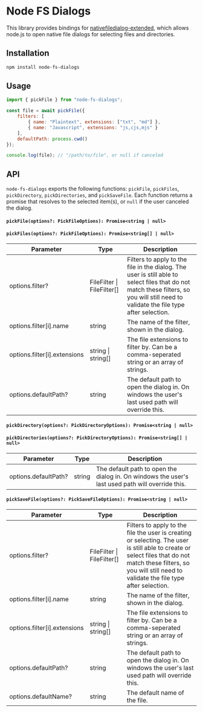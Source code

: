 # Node FS Dialogs

This library provides bindings for [nativefiledialog-extended](https://github.com/btzy/nativefiledialog-extended), which allows node.js to open native file dialogs for selecting files and directories.

## Installation

```bash
npm install node-fs-dialogs
```

## Usage

```js
import { pickFile } from "node-fs-dialogs";

const file = await pickFile({
    filters: [
        { name: "Plaintext", extensions: ["txt", "md"] },
        { name: "Javascript", extensions: "js,cjs,mjs" }
    ],
    defaultPath: process.cwd()
});

console.log(file); // "/path/to/file", or null if canceled
```

## API

`node-fs-dialogs` exports the following functions: `pickFile`, `pickFiles`, `pickDirectory`, `pickDirectories`, and `pickSaveFile`. Each function returns a promise that resolves to the selected item(s), or `null` if the user canceled the dialog.

#### `pickFile(options?: PickFileOptions): Promise<string | null>`
#### `pickFiles(options?: PickFileOptions): Promise<string[] | null>`
|Parameter|Type|Description|
|---|---|---|
|options.filter?|FileFilter \| FileFilter[]|Filters to apply to the file in the dialog. The user is still able to select files that do not match these filters, so you will still need to validate the file type after selection.|
|options.filter[i].name|string|The name of the filter, shown in the dialog.|
|options.filter[i].extensions|string \| string[]|The file extensions to filter by. Can be a comma-seperated string or an array of strings.|
|options.defaultPath?|string|The default path to open the dialog in. On windows the user's last used path will override this.|

#### `pickDirectory(options?: PickDirectoryOptions): Promise<string | null>`
#### `pickDirectories(options?: PickDirectoryOptions): Promise<string[] | null>`
|Parameter|Type|Description|
|---|---|---|
|options.defaultPath?|string|The default path to open the dialog in. On windows the user's last used path will override this.|

#### `pickSaveFile(options?: PickSaveFileOptions): Promise<string | null>`
|Parameter|Type|Description|
|---|---|---|
|options.filter?|FileFilter \| FileFilter[]|Filters to apply to the file the user is creating or selecting. The user is still able to create or select files that do not match these filters, so you will still need to validate the file type after selection.|
|options.filter[i].name|string|The name of the filter, shown in the dialog.|
|options.filter[i].extensions|string \| string[]|The file extensions to filter by. Can be a comma-seperated string or an array of strings.|
|options.defaultPath?|string|The default path to open the dialog in. On windows the user's last used path will override this.|
|options.defaultName?|string|The default name of the file.|